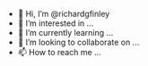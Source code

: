 - 👋 Hi, I’m @richardgfinley
- 👀 I’m interested in ...
- 🌱 I’m currently learning ...
- 💞️ I’m looking to collaborate on ...
- 📫 How to reach me ...

<!---
richardgfinley/richardgfinley is a ✨ special ✨ repository because its `README.md` (this file) appears on your GitHub profile.
You can click the Preview link to take a look at your changes.
--->
